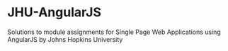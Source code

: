 # JHU-AngularJS
Solutions to module assignments for Single Page Web Applications using AngularJS by Johns Hopkins University
